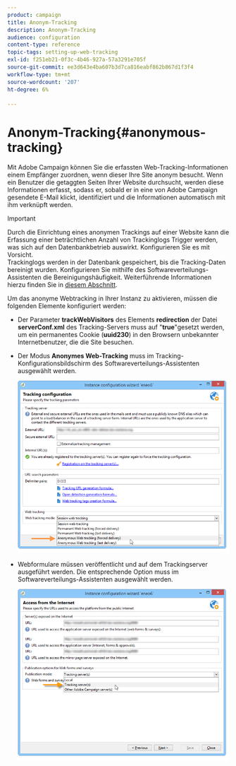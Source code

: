 ```yaml
---
product: campaign
title: Anonym-Tracking
description: Anonym-Tracking
audience: configuration
content-type: reference
topic-tags: setting-up-web-tracking
exl-id: f251eb21-0f3c-4b46-927a-57a3291e705f
source-git-commit: ee3d643e4ba607b3d7ca816eabf862b867d1f3f4
workflow-type: tm+mt
source-wordcount: '207'
ht-degree: 6%

---
```


# Anonym-Tracking{#anonymous-tracking}

Mit Adobe Campaign können Sie die erfassten Web-Tracking-Informationen einem Empfänger zuordnen, wenn dieser Ihre Site anonym besucht. Wenn ein Benutzer die getaggten Seiten Ihrer Website durchsucht, werden diese Informationen erfasst, sodass er, sobald er in eine von Adobe Campaign gesendete E-Mail klickt, identifiziert und die Informationen automatisch mit ihm verknüpft werden.

>[!IMPORTANT]
>
>Durch die Einrichtung eines anonymen Trackings auf einer Website kann die Erfassung einer beträchtlichen Anzahl von Trackinglogs Trigger werden, was sich auf den Datenbankbetrieb auswirkt. Konfigurieren Sie es mit Vorsicht.\
>Trackinglogs werden in der Datenbank gespeichert, bis die Tracking-Daten bereinigt wurden. Konfigurieren Sie mithilfe des Softwareverteilungs-Assistenten die Bereinigungshäufigkeit. Weiterführende Informationen hierzu finden Sie in [diesem Abschnitt](../../installation/using/deploying-an-instance.md#purging-data).

Um das anonyme Webtracking in Ihrer Instanz zu aktivieren, müssen die folgenden Elemente konfiguriert werden:

* Der Parameter **trackWebVisitors** des Elements **redirection** der Datei **serverConf.xml** des Tracking-Servers muss auf &quot;**true**&quot;gesetzt werden, um ein permanentes Cookie (**uuid230**) in den Browsern unbekannter Internetbenutzer, die die Site besuchen.
* Der Modus **Anonymes Web-Tracking** muss im Tracking-Konfigurationsbildschirm des Softwareverteilungs-Assistenten ausgewählt werden.

   ![](assets/webtracking_anonymous_set.png)

* Webformulare müssen veröffentlicht und auf dem Trackingserver ausgeführt werden. Die entsprechende Option muss im Softwareverteilungs-Assistenten ausgewählt werden.

   ![](assets/webtracking_publication_set_for_webapps.png)
